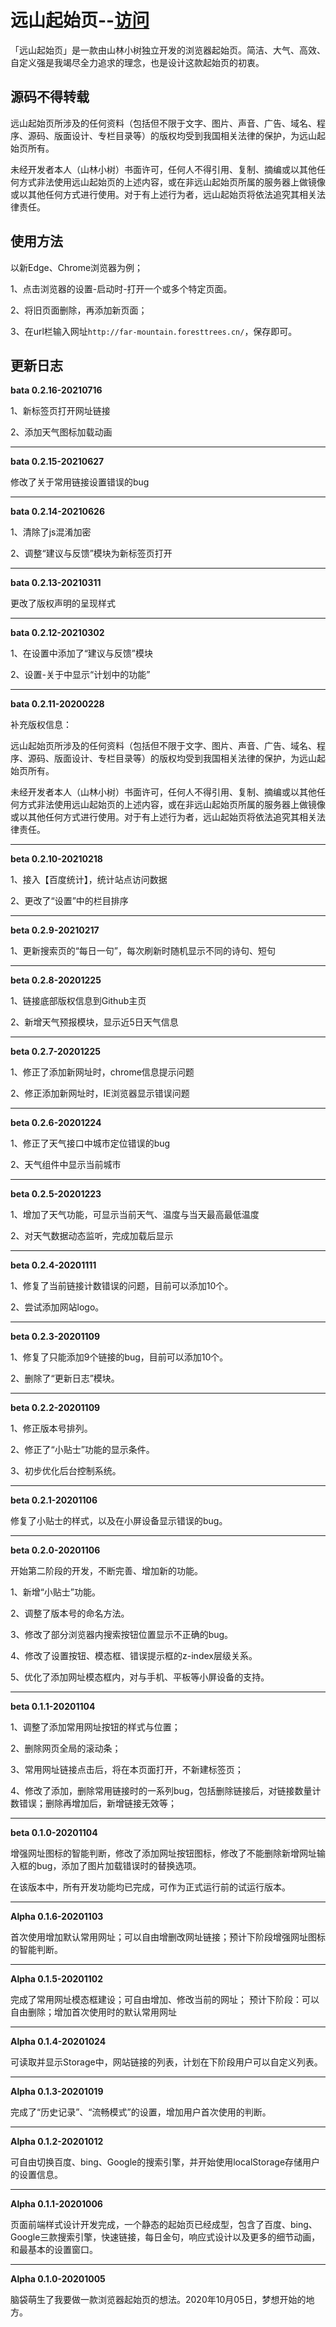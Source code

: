 # 远山起始页--[访问](http://far-mountain.foresttrees.cn/)

「远山起始页」是一款由山林小树独立开发的浏览器起始页。简洁、大气、高效、自定义强是我竭尽全力追求的理念，也是设计这款起始页的初衷。

## 源码不得转载

远山起始页所涉及的任何资料（包括但不限于文字、图片、声音、广告、域名、程序、源码、版面设计、专栏目录等）的版权均受到我国相关法律的保护，为远山起始页所有。

未经开发者本人（山林小树）书面许可，任何人不得引用、复制、摘编或以其他任何方式非法使用远山起始页的上述内容，或在非远山起始页所属的服务器上做镜像或以其他任何方式进行使用。对于有上述行为者，远山起始页将依法追究其相关法律责任。

## 使用方法

以新Edge、Chrome浏览器为例；

1、点击浏览器的设置-启动时-打开一个或多个特定页面。

2、将旧页面删除，再添加新页面；

3、在url栏输入网址`http://far-mountain.foresttrees.cn/`，保存即可。

## 更新日志
**bata 0.2.16-20210716**

1、新标签页打开网址链接

2、添加天气图标加载动画

***
**bata 0.2.15-20210627**

修改了关于常用链接设置错误的bug

***
**bata 0.2.14-20210626**

1、清除了js混淆加密

2、调整“建议与反馈”模块为新标签页打开

***
**bata 0.2.13-20210311**

更改了版权声明的呈现样式

***
**bata 0.2.12-20210302**

1、在设置中添加了“建议与反馈”模块

2、设置-关于中显示“计划中的功能”

***
**bata 0.2.11-20200228**

补充版权信息：

远山起始页所涉及的任何资料（包括但不限于文字、图片、声音、广告、域名、程序、源码、版面设计、专栏目录等）的版权均受到我国相关法律的保护，为远山起始页所有。

未经开发者本人（山林小树）书面许可，任何人不得引用、复制、摘编或以其他任何方式非法使用远山起始页的上述内容，或在非远山起始页所属的服务器上做镜像或以其他任何方式进行使用。对于有上述行为者，远山起始页将依法追究其相关法律责任。

***
**beta 0.2.10-20210218**

1、接入【百度统计】，统计站点访问数据

2、更改了“设置”中的栏目排序

***
**beta 0.2.9-20210217**

1、更新搜索页的“每日一句”，每次刷新时随机显示不同的诗句、短句

***
**beta 0.2.8-20201225**

1、链接底部版权信息到Github主页

2、新增天气预报模块，显示近5日天气信息

***
**beta 0.2.7-20201225**

1、修正了添加新网址时，chrome信息提示问题

2、修正添加新网址时，IE浏览器显示错误问题

***
**beta 0.2.6-20201224**

1、修正了天气接口中城市定位错误的bug

2、天气组件中显示当前城市

***
**beta 0.2.5-20201223**

1、增加了天气功能，可显示当前天气、温度与当天最高最低温度

2、对天气数据动态监听，完成加载后显示
***
**beta 0.2.4-20201111**

1、修复了当前链接计数错误的问题，目前可以添加10个。

2、尝试添加网站logo。
***
**beta 0.2.3-20201109**

1、修复了只能添加9个链接的bug，目前可以添加10个。

2、删除了“更新日志”模块。

***
**beta 0.2.2-20201109**

1、修正版本号排列。

2、修正了“小贴士”功能的显示条件。

3、初步优化后台控制系统。
***
**beta 0.2.1-20201106**

修复了小贴士的样式，以及在小屏设备显示错误的bug。
***
**beta 0.2.0-20201106**

开始第二阶段的开发，不断完善、增加新的功能。

1、新增“小贴士”功能。

2、调整了版本号的命名方法。

3、修改了部分浏览器内搜索按钮位置显示不正确的bug。

4、修改了设置按钮、模态框、错误提示框的z-index层级关系。

5、优化了添加网址模态框内，对与手机、平板等小屏设备的支持。
***
**beta 0.1.1-20201104**

1、调整了添加常用网址按钮的样式与位置；

2、删除网页全局的滚动条；

3、常用网址链接点击后，将在本页面打开，不新建标签页；

4、修改了添加，删除常用链接时的一系列bug，包括删除链接后，对链接数量计数错误；删除再增加后，新增链接无效等；
***
**beta 0.1.0-20201104**

增强网址图标的智能判断，修改了添加网址按钮图标，修改了不能删除新增网址输入框的bug，添加了图片加载错误时的替换选项。

在该版本中，所有开发功能均已完成，可作为正式运行前的试运行版本。
***
**Alpha 0.1.6-20201103**

首次使用增加默认常用网址；可以自由增删改网址链接；预计下阶段增强网址图标的智能判断。
***
**Alpha 0.1.5-20201102**

完成了常用网址模态框建设；可自由增加、修改当前的网址；
预计下阶段：可以自由删除；增加首次使用时的默认常用网址
***
**Alpha 0.1.4-20201024**

可读取并显示Storage中，网站链接的列表，计划在下阶段用户可以自定义列表。
***
**Alpha 0.1.3-20201019**

完成了“历史记录”、“流畅模式”的设置，增加用户首次使用的判断。
***
**Alpha 0.1.2-20201012**

可自由切换百度、bing、Google的搜索引擎，并开始使用localStorage存储用户的设置信息。
***
**Alpha 0.1.1-20201006**

页面前端样式设计开发完成，一个静态的起始页已经成型，包含了百度、bing、Google三款搜索引擎，快速链接，每日金句，响应式设计以及更多的细节动画，和最基本的设置窗口。
***
**Alpha 0.1.0-20201005**

脑袋萌生了我要做一款浏览器起始页的想法。2020年10月05日，梦想开始的地方。
